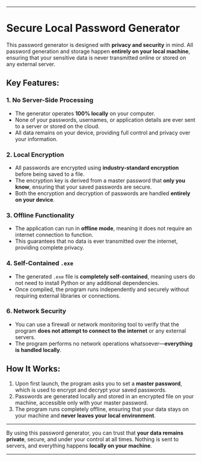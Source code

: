 
---

# Secure Local Password Generator

This password generator is designed with **privacy and security** in mind. All password generation and storage happen **entirely on your local machine**, ensuring that your sensitive data is never transmitted online or stored on any external server.

## Key Features:

### 1. **No Server-Side Processing**
- The generator operates **100% locally** on your computer.
- None of your passwords, usernames, or application details are ever sent to a server or stored on the cloud.
- All data remains on your device, providing full control and privacy over your information.

### 2. **Local Encryption**
- All passwords are encrypted using **industry-standard encryption** before being saved to a file.
- The encryption key is derived from a master password that **only you know**, ensuring that your saved passwords are secure.
- Both the encryption and decryption of passwords are handled **entirely on your device**.

### 3. **Offline Functionality**
- The application can run in **offline mode**, meaning it does not require an internet connection to function. 
- This guarantees that no data is ever transmitted over the internet, providing complete privacy.

### 4. **Self-Contained `.exe`**
- The generated `.exe` file is **completely self-contained**, meaning users do not need to install Python or any additional dependencies.
- Once compiled, the program runs independently and securely without requiring external libraries or connections.

### 6. **Network Security**
- You can use a firewall or network monitoring tool to verify that the program **does not attempt to connect to the internet** or any external servers.
- The program performs no network operations whatsoever—**everything is handled locally**.

## How It Works:
1. Upon first launch, the program asks you to set a **master password**, which is used to encrypt and decrypt your saved passwords.
2. Passwords are generated locally and stored in an encrypted file on your machine, accessible only with your master password.
3. The program runs completely offline, ensuring that your data stays on your machine and **never leaves your local environment**.

---

By using this password generator, you can trust that **your data remains private**, secure, and under your control at all times. Nothing is sent to servers, and everything happens **locally on your machine**.

---


